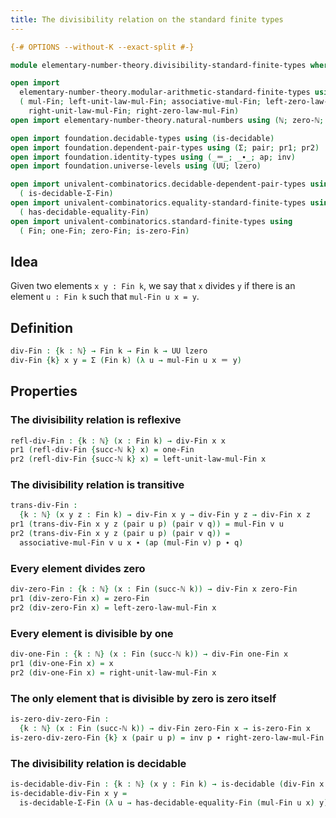 ```yaml
---
title: The divisibility relation on the standard finite types
---
```


```agda
{-# OPTIONS --without-K --exact-split #-}

module elementary-number-theory.divisibility-standard-finite-types where

open import
  elementary-number-theory.modular-arithmetic-standard-finite-types using
  ( mul-Fin; left-unit-law-mul-Fin; associative-mul-Fin; left-zero-law-mul-Fin;
    right-unit-law-mul-Fin; right-zero-law-mul-Fin)
open import elementary-number-theory.natural-numbers using (ℕ; zero-ℕ; succ-ℕ)

open import foundation.decidable-types using (is-decidable)
open import foundation.dependent-pair-types using (Σ; pair; pr1; pr2)
open import foundation.identity-types using (_＝_; _∙_; ap; inv)
open import foundation.universe-levels using (UU; lzero)

open import univalent-combinatorics.decidable-dependent-pair-types using
  ( is-decidable-Σ-Fin)
open import univalent-combinatorics.equality-standard-finite-types using
  ( has-decidable-equality-Fin)
open import univalent-combinatorics.standard-finite-types using
  ( Fin; one-Fin; zero-Fin; is-zero-Fin)
```

## Idea

Given two elements `x y : Fin k`, we say that `x` divides `y` if there is an element `u : Fin k` such that `mul-Fin u x = y`.

## Definition

```agda
div-Fin : {k : ℕ} → Fin k → Fin k → UU lzero
div-Fin {k} x y = Σ (Fin k) (λ u → mul-Fin u x ＝ y)
```

## Properties

### The divisibility relation is reflexive

```agda
refl-div-Fin : {k : ℕ} (x : Fin k) → div-Fin x x
pr1 (refl-div-Fin {succ-ℕ k} x) = one-Fin
pr2 (refl-div-Fin {succ-ℕ k} x) = left-unit-law-mul-Fin x
```

### The divisibility relation is transitive

```agda
trans-div-Fin :
  {k : ℕ} (x y z : Fin k) → div-Fin x y → div-Fin y z → div-Fin x z
pr1 (trans-div-Fin x y z (pair u p) (pair v q)) = mul-Fin v u
pr2 (trans-div-Fin x y z (pair u p) (pair v q)) =
  associative-mul-Fin v u x ∙ (ap (mul-Fin v) p ∙ q)
```

### Every element divides zero

```agda
div-zero-Fin : {k : ℕ} (x : Fin (succ-ℕ k)) → div-Fin x zero-Fin
pr1 (div-zero-Fin x) = zero-Fin
pr2 (div-zero-Fin x) = left-zero-law-mul-Fin x
```

### Every element is divisible by one

```agda
div-one-Fin : {k : ℕ} (x : Fin (succ-ℕ k)) → div-Fin one-Fin x
pr1 (div-one-Fin x) = x
pr2 (div-one-Fin x) = right-unit-law-mul-Fin x
```

### The only element that is divisible by zero is zero itself

```agda
is-zero-div-zero-Fin :
  {k : ℕ} (x : Fin (succ-ℕ k)) → div-Fin zero-Fin x → is-zero-Fin x
is-zero-div-zero-Fin {k} x (pair u p) = inv p ∙ right-zero-law-mul-Fin u
```

### The divisibility relation is decidable

```agda
is-decidable-div-Fin : {k : ℕ} (x y : Fin k) → is-decidable (div-Fin x y)
is-decidable-div-Fin x y =
  is-decidable-Σ-Fin (λ u → has-decidable-equality-Fin (mul-Fin u x) y)
```
